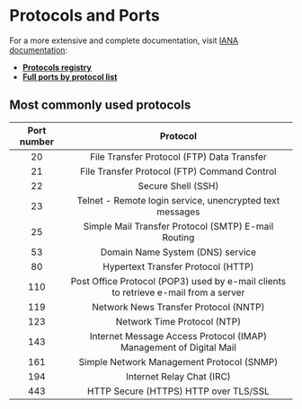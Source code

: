 # Protocols and Ports

For a more extensive and complete documentation, visit [IANA documentation][iana_site]:

* [**Protocols registry**][protocols_doc]
* [**Full ports by protocol list**][ports_doc]

## Most commonly used protocols

|Port number|Protocol|
|:---------:|:------:|
|20|File Transfer Protocol (FTP) Data Transfer|
|21|File Transfer Protocol (FTP) Command Control|
|22|Secure Shell (SSH)|
|23|Telnet - Remote login service, unencrypted text messages|
|25|Simple Mail Transfer Protocol (SMTP) E-mail Routing|
|53|Domain Name System (DNS) service|
|80|Hypertext Transfer Protocol (HTTP)|
|110|Post Office Protocol (POP3) used by e-mail clients to retrieve e-mail from a server|
|119|Network News Transfer Protocol (NNTP)|
|123|Network Time Protocol (NTP)|
|143|Internet Message Access Protocol (IMAP) Management of Digital Mail|
|161|Simple Network Management Protocol (SNMP)|
|194|Internet Relay Chat (IRC)|
|443|HTTP Secure (HTTPS) HTTP over TLS/SSL|

[iana_site]: https://www.iana.org/
[protocols_doc]: https://www.iana.org/protocols#index_A
[ports_doc]: https://www.iana.org/assignments/service-names-port-numbers/service-names-port-numbers.xhtml

